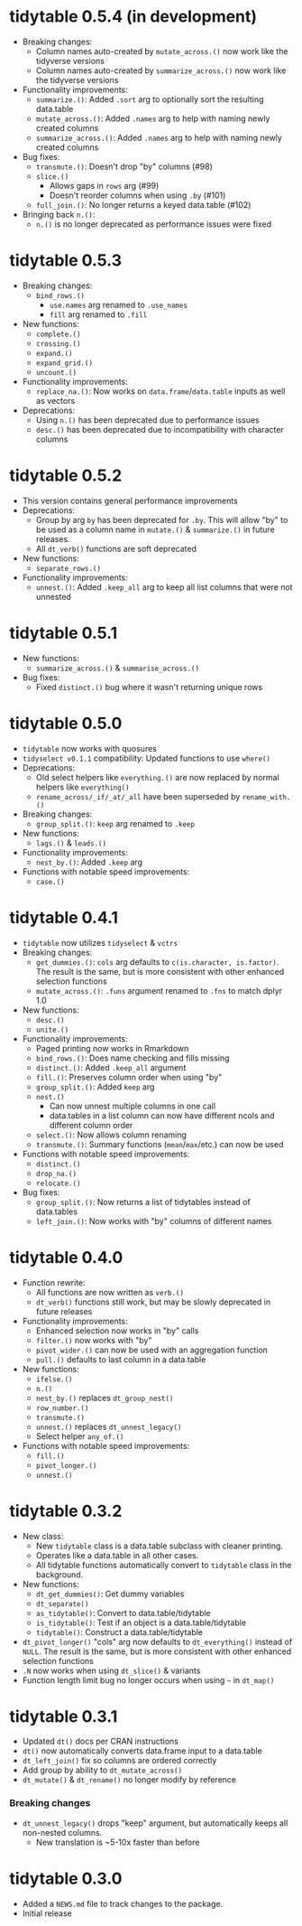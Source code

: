 # tidytable 0.5.4 (in development)

* Breaking changes:
  + Column names auto-created by `mutate_across.()` now work like the tidyverse versions
  + Column names auto-created by `summarize_across.()` now work like the tidyverse versions
* Functionality improvements:
  + `summarize.()`: Added `.sort` arg to optionally sort the resulting data.table
  + `mutate_across.()`: Added `.names` arg to help with naming newly created columns
  + `summarize_across.()`: Added `.names` arg to help with naming newly created columns
* Bug fixes:
  + `transmute.()`: Doesn't drop "by" columns (#98)
  + `slice.()`
    - Allows gaps in `rows` arg (#99)
    - Doesn't reorder columns when using `.by` (#101)
  + `full_join.()`: No longer returns a keyed data.table (#102)
* Bringing back `n.()`:
  + `n.()` is no longer deprecated as performance issues were fixed

# tidytable 0.5.3

* Breaking changes:
  + `bind_rows.()`
    - `use.names` arg renamed to `.use_names`
    - `fill` arg renamed to `.fill`
* New functions:
  + `complete.()`
  + `crossing.()`
  + `expand.()`
  + `expand_grid.()`
  + `uncount.()`
* Functionality improvements:
  + `replace_na.()`: Now works on `data.frame`/`data.table` inputs as well as vectors
* Deprecations:
  + Using `n.()` has been deprecated due to performance issues
  + `desc.()` has been deprecated due to incompatibility with character columns

# tidytable 0.5.2

* This version contains general performance improvements
* Deprecations:
  + Group by arg `by` has been deprecated for `.by`.
  This will allow "by" to be used as a column name in `mutate.()` & `summarize.()` in future releases.
  + All `dt_verb()` functions are soft deprecated
* New functions:
  + `separate_rows.()`
* Functionality improvements:
  + `unnest.()`: Added `.keep_all` arg to keep all list columns that were not unnested

# tidytable 0.5.1

* New functions:
  + `summarize_across.()` & `summarise_across.()`
* Bug fixes:
  + Fixed `distinct.()` bug where it wasn't returning unique rows

# tidytable 0.5.0

* `tidytable` now works with quosures
* `tidyselect v0.1.1` compatibility: Updated functions to use `where()`
* Deprecations:
  + Old select helpers like `everything.()` are now replaced by normal helpers like `everything()`
  + `rename_across/_if/_at/_all` have been superseded by `rename_with.()`
* Breaking changes:
  + `group_split.()`: `keep` arg renamed to `.keep`
* New functions:
  + `lags.()` & `leads.()`
* Functionality improvements:
  + `nest_by.()`: Added `.keep` arg
* Functions with notable speed improvements:
  + `case.()`

# tidytable 0.4.1

* `tidytable` now utilizes `tidyselect` & `vctrs`
* Breaking changes:
  + `get_dummies.()`: `cols` arg defaults to `c(is.character, is.factor)`.
  The result is the same, but is more consistent with other enhanced selection functions
  + `mutate_across.()`: `.funs` argument renamed to `.fns` to match dplyr 1.0
* New functions:
  + `desc.()`
  + `unite.()`
* Functionality improvements:
  + Paged printing now works in Rmarkdown
  + `bind_rows.()`: Does name checking and fills missing
  + `distinct.()`: Added `.keep_all` argument
  + `fill.()`: Preserves column order when using "by"
  + `group_split.()`: Added `keep` arg
  + `nest.()`
    - Can now unnest multiple columns in one call
    - data.tables in a list column can now have different ncols
    and different column order
  + `select.()`: Now allows column renaming
  + `transmute.()`: Summary functions (`mean`/`max`/etc.) can now be used
* Functions with notable speed improvements:
  + `distinct.()`
  + `drop_na.()`
  + `relocate.()`
* Bug fixes:
  + `group_split.()`: Now returns a list of tidytables instead of data.tables
  + `left_join.()`: Now works with "by" columns of different names

# tidytable 0.4.0

* Function rewrite:
  + All functions are now written as `verb.()`
  + `dt_verb()` functions still work, but may be slowly deprecated in future releases
* Functionality improvements:
  + Enhanced selection now works in "by" calls
  + `filter.()` now works with "by"
  + `pivot_wider.()` can now be used with an aggregation function
  + `pull.()` defaults to last column in a data.table
* New functions:
  + `ifelse.()`
  + `n.()`
  + `nest_by.()` replaces `dt_group_nest()`
  + `row_number.()`
  + `transmute.()`
  + `unnest.()` replaces `dt_unnest_legacy()`
  + Select helper `any_of.()`
* Functions with notable speed improvements:
  + `fill.()`
  + `pivot_longer.()`
  + `unnest.()`

# tidytable 0.3.2

* New class:
  + New `tidytable` class is a data.table subclass with cleaner printing.
  + Operates like a data.table in all other cases.
  + All tidytable functions automatically convert to `tidytable` class in the background.
* New functions:
  + `dt_get_dummies()`: Get dummy variables
  + `dt_separate()`
  + `as_tidytable()`: Convert to data.table/tidytable
  + `is_tidytable()`: Test if an object is a data.table/tidytable
  + `tidytable()`: Construct a data.table/tidytable
* `dt_pivot_longer()` "cols" arg now defaults to `dt_everything()` instead of `NULL`. The result is the same, but is more consistent with other enhanced selection functions
* `.N` now works when using `dt_slice()` & variants
* Function length limit bug no longer occurs when using `~` in `dt_map()`

# tidytable 0.3.1

* Updated `dt()` docs per CRAN instructions
* `dt()` now automatically converts data.frame input to a data.table
* `dt_left_join()` fix so columns are ordered correctly
* Add group by ability to `dt_mutate_across()`
* `dt_mutate()` & `dt_rename()` no longer modify by reference

### Breaking changes
* `dt_unnest_legacy()` drops "keep" argument, but automatically keeps all non-nested columns.
  + New translation is ~5-10x faster than before

# tidytable 0.3.0

* Added a `NEWS.md` file to track changes to the package.
* Initial release
